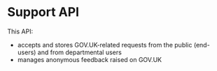 # Support API

This API:

- accepts and stores GOV.UK-related requests from the public (end-users) and from departmental users
- manages anonymous feedback raised on GOV.UK
